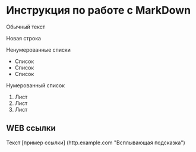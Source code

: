 # Инструкция по работе с MarkDown

Обычный текст

Новая строка

Ненумерованные списки
* Список
*  Список
*  Список

Нумерованный список
1. Лист
2. Лист
3. Лист

## WEB ссылки
Текст [пример ссылки] (http.example.com "Всплывающая подсказка")